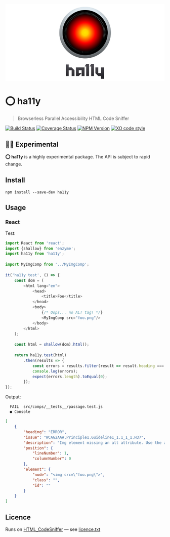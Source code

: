 <p align="center"><img src="ha11y.png" alt="ha11y logo" /></p>

# :o: ha11y

> Browserless Parallel Accessibility HTML Code Sniffer

[![Build Status](https://travis-ci.org/f1lt3r/ha11y.svg?branch=master)](https://travis-ci.org/f1lt3r/ha11y)
[![Coverage Status](https://coveralls.io/repos/github/f1lt3r/ha11y/badge.svg?branch=master)](https://coveralls.io/github/f1lt3r/ha11y?branch=master)
[![NPM Version](https://img.shields.io/npm/v/ha11y.svg)](https://www.npmjs.com/package/ha11y)
[![XO code style](https://img.shields.io/badge/code_style-XO-5ed9c7.svg)](https://github.com/sindresorhus/xo)

## :man_scientist: Experimental

**:o: ha11y** is a highly experimental package. The API is subject to rapid change.

## Install

```
npm install --save-dev ha11y
```

## Usage

### React

Test:

```js
import React from 'react';
import {shallow} from 'enzyme';
import ha11y from 'ha11y';

import MyImgComp from '../MyImgComp';

it('ha11y test', () => {
    const dom = (
        <html lang="en">
            <head>
                <title>Foo</title>
            </head>
            <body>
                {/* Oops... no ALT tag! */}
                <MyImgComp src="foo.png"/>
            </body>
        </html>
    );

    const html = shallow(dom).html();

    return ha11y.test(html)
        .then(results => {
            const errors = results.filter(result => result.heading === 'ERROR');
            console.log(errors);
            expect(errors.length).toEqual(0);
        });
});
```

Output:

```shell
  FAIL  src/comps/__tests__/passage.test.js
  ● Console
```
```json
[
    {
        "heading": "ERROR",
        "issue": "WCAG2AAA.Principle1.Guideline1_1.1_1_1.H37",
        "description": "Img element missing an alt attribute. Use the alt attribute to specify a short text alternative.",
        "position": {
            "lineNumber": 1,
            "columnNumber": 0
        },
        "element": {
            "node": "<img src=\"foo.png\">",
            "class": "", 
            "id": ""
        }
    }
]
```

## Licence

Runs on [HTML_CodeSniffer](https://squizlabs.github.io/HTML_CodeSniffer/) &mdash; see [licence.txt](HTML_CodeSniffer/licence.txt)